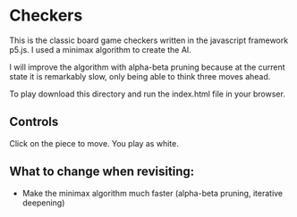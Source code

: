 # Checkers
This is the classic board game checkers written in the javascript framework p5.js. I used a minimax algorithm to create the AI. 

I will improve the algorithm with alpha-beta pruning because at the current state it is remarkably slow, only being able to think three moves
ahead. 

To play download this directory and run the index.html file in your browser.

## Controls
Click on the piece to move. You play as white.

## What to change when revisiting:
- Make the minimax algorithm much faster (alpha-beta pruning, iterative deepening)
